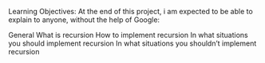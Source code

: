 Learning Objectives:
At the end of this project, i am expected to be able to explain to anyone, without the help of Google:

General
What is recursion
How to implement recursion
In what situations you should implement recursion
In what situations you shouldn’t implement recursion
